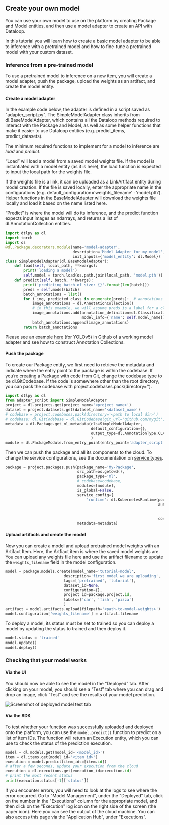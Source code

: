 ## Create your own model  
  
You can use your own model to use on the platform by creating Package and Model entities, and then use a model adapter to create an API with Dataloop.  
  
In this tutorial you will learn how to create a basic model adapter to be able to inference with a pretrained model and how to fine-tune a pretrained model with your custom dataset.  
  
  
### Inference from a pre-trained model  
  
To use a pretrained model to inference on a new item, you will create a model adapter, push the package, upload the weights as an artifact, and create the model entity.  
  
  
#### Create a model adapter  
  
In the example code below, the adapter is defined in a script saved as "adapter_script.py". The SimpleModelAdapter class inherits from dl.BaseModelAdapter, which contains all the Dataloop methods required to interact with the Package and Model, as well as some helper functions that make it easier to use Dataloop entities (e.g. predict_items, predict_datasets).  
  
The minimum required functions to implement for a model to inference are _load_ and _predict_.  
  
“Load” will load a model from a saved model weights file.  If the model is instantiated with a model entity (as it is here), the load function is expected to input the local path for the weights file.  
  
If the weights file is a link, it can be uploaded as a LinkArtifact entity during model creation. If the file is saved locally, enter the appropriate name in the configurations (e.g. default_configuration=’weights_filename’ : ‘model.pth’). Helper functions in the BaseModelAdapter will download the weights file locally and load it based on the name listed here.  
  
“Predict” is where the model will do its inference, and the predict function expects input images as ndarrays, and returns a list of dl.AnnotationCollection entities.  
  
  

```python
import dtlpy as dl
import torch
import os
@dl.Package.decorators.module(name='model-adapter',
                              description='Model Adapter for my model',
                              init_inputs={'model_entity': dl.Model})
class SimpleModelAdapter(dl.BaseModelAdapter):
    def load(self, local_path, **kwargs):
        print('loading a model')
        self.model = torch.load(os.path.join(local_path, 'model.pth'))
    def predict(self, batch, **kwargs):
        print('predicting batch of size: {}'.format(len(batch)))
        preds = self.model(batch)
        batch_annotations = list()
        for i_img, predicted_class in enumerate(preds):  # annotations per image
            image_annotations = dl.AnnotationCollection()
            # in this example, we will assume preds is a label for a classification model
            image_annotations.add(annotation_definition=dl.Classification(label=predicted_class),
                                  model_info={'name': self.model_name})
            batch_annotations.append(image_annotations)
        return batch_annotations
```
Please see an example [here](https://github.com/dataloop-ai/yolov5/blob/master/dataloop/model_adapter.py) (for YOLOv5) in Github of a working model adapter and see how to construct Annotation Collections.  
  
#### Push the package  
  
To create our Package entity, we first need to retrieve the metadata and indicate where the entry point to the package is within the codebase. If you’re creating a Package with code from Git, change the codebase type to be dl.GitCodebase. If the code is somewhere other than the root directory, you can pack the codebase with project.codebases.pack(directory=’<path to local dir>’).  
  

```python
import dtlpy as dl
from adapter_script import SimpleModelAdapter
project = dl.projects.get(project_name='<project_name>')
dataset = project.datasets.get(dataset_name='<dataset_name')
# codebase = project.codebases.pack(directory='<path to local dir>')
# codebase: dl.GitCodebase = dl.GitCodebase(git_url='github.com/mygit', git_tag='v25.6.93')
metadata = dl.Package.get_ml_metadata(cls=SimpleModelAdapter,
                                      default_configuration={},
                                      output_type=dl.AnnotationType.CLASSIFICATION
                                      )
module = dl.PackageModule.from_entry_point(entry_point='adapter_script.py')
```
Then we can push the package and all its components to the cloud. To change the service configurations, see the documentation on [service types](https://dataloop.ai/docs/service-runtime).  
  

```python
package = project.packages.push(package_name='My-Package',
                                src_path=os.getcwd(),
                                package_type='ml',
                                # codebase=codebase,
                                modules=[module],
                                is_global=False,
                                service_config={
                                    'runtime': dl.KubernetesRuntime(pod_type=dl.INSTANCE_CATALOG_GPU_K80_S,
                                                                    autoscaler=dl.KubernetesRabbitmqAutoscaler(
                                                                        min_replicas=0,
                                                                        max_replicas=1),
                                                                    concurrency=1).to_json()},
                                metadata=metadata)
```
#### Upload artifacts and create the model  
  
  Now you can create a model and upload pretrained model weights with an Artifact Item. Here, the Artfiact item is where the saved model weights are. You can upload any weights file here and use the artifact filename to update the ```weights_filename``` field in the model configuration.  
  
  

```python
model = package.models.create(model_name='tutorial-model',
                          description='first model we are uploading',
                          tags=['pretrained', 'tutorial'],
                          dataset_id=None,
                          configuration={},
                          project_id=package.project.id,
                          labels=['car', 'fish', 'pizza']
                          )
artifact = model.artifacts.upload(filepath='<path-to-model-weights>')
model.configuration['weights_filename'] = artifact.filename
```
To deploy a model, its status must be set to trained so you can deploy a model by updating the status to trained and then deploy it.  
  

```python
model.status = 'trained'
model.update()
model.deploy()
```
### Checking that your model works  
  
#### Via the UI  
  
You should now be able to see the model in the “Deployed” tab. After clicking on your model, you should see a “Test” tab where you can drag and drop an image, click “Test” and see the results of your model prediction.  
  
![Screenshot of deployed model test tab](../../../assets/images/model_management/test_tab.png)  
  
#### Via the SDK  
  
To test whether your function was successfully uploaded and deployed onto the platform, you can use the `model.predict()` function to predict on a list of item IDs. The function will return an Execution entity, which you can use to check the status of the prediction execution.  
  

```python
model = dl.models.get(model_id='<model_id>')
item = dl.items.get(model_id='<item_id>')
execution = model.predict(item_ids=[item.id])
# after a few seconds, update your execution from the cloud
execution = dl.executions.get(execution_id=execution.id)
# print the most recent status
print(execution.status[-1]['status'])
```
If you encounter errors, you will need to look at the logs to see where the error occurred.  Go to "Model Management", under the "Deployed" tab, click on the number in the "Executions" column for the appropriate model, and then click on the "Execution" log icon on the right side of the screen (the paper icon). Here you can see the output of the cloud machine. You can also access this page via the "Application Hub", under "Executions".  
